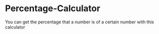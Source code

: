 # Percentage-Calculator
 You can get the percentage that a number is of a certain number with this calculator
